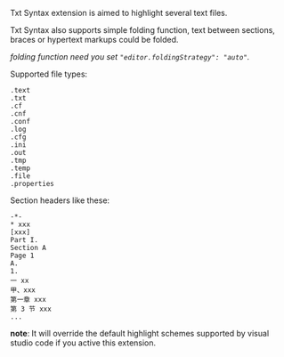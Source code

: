 Txt Syntax extension is aimed to highlight several text files.

Txt Syntax also supports simple folding function, text between sections, braces or hypertext markups could be folded.

*folding function need you set `"editor.foldingStrategy": "auto"`.*

Supported file types:

```
.text
.txt
.cf
.cnf
.conf
.log
.cfg
.ini
.out
.tmp
.temp
.file
.properties
````

Section headers like these:

```
-*-
* xxx
[xxx]
Part I.
Section A
Page 1
A. 
1. 
一 xx
甲、xxx
第一章 xxx
第 3 节 xxx
...
```


**note**: It will override the default highlight schemes supported by visual studio code if you active this extension.

